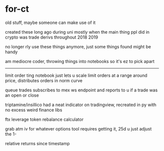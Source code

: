 # for-ct
old stuff, maybe someone can make use of it


created these long ago during uni mostly when the main thing ppl did in crypto was trade derivs throughout 2018 2019


no longer rly use these things anymore, just some things found might be handy



am mediocre coder, throwing things into notebooks so it's ez to pick apart

________________________________________________________________________________


limit order ting notebook just lets u scale limit orders at a range around price, distributes orders in norm curve

queue trades subscribes to mex ws endpoint and reports to u if a trade was an open or close 

triptamine/insillico had a neat indicator on tradingview, recreated in py with no excess weird finance libs

ftx leverage token rebalance calculator

grab atm iv for whatever options tool requires getting it, 25d u just adjust the 1- 

relative returns since timestamp


